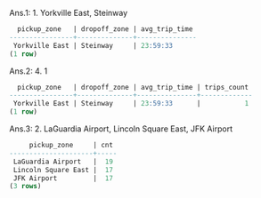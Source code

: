 Ans.1: 1. Yorkville East, Steinway

```sql
  pickup_zone   | dropoff_zone | avg_trip_time 
----------------+--------------+---------------
 Yorkville East | Steinway     | 23:59:33
(1 row)
```

Ans.2: 4. 1

```sql
  pickup_zone   | dropoff_zone | avg_trip_time | trips_count 
----------------+--------------+---------------+-------------
 Yorkville East | Steinway     | 23:59:33      |           1
(1 row)
```

Ans.3: 2. LaGuardia Airport, Lincoln Square East, JFK Airport

```sql
     pickup_zone     | cnt 
---------------------+-----
 LaGuardia Airport   |  19
 Lincoln Square East |  17
 JFK Airport         |  17
(3 rows)
```
